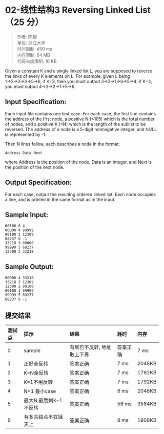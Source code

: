 02-线性结构3 Reversing Linked List （25 分）
==
>作者: 陈越<br>
单位: 浙江大学<br>
时间限制: 400 ms<br>
内存限制: 64 MB<br>
代码长度限制: 16 KB

Given a constant K and a singly linked list L, you are supposed to reverse the links of every K elements on L. For example, given L being 1→2→3→4→5→6, if K=3, then you must output 3→2→1→6→5→4; if K=4, you must output 4→3→2→1→5→6.

Input Specification:
--
Each input file contains one test case. For each case, the first line contains the address of the first node, a positive N (≤10​5​​) which is the total number of nodes, and a positive K (≤N) which is the length of the sublist to be reversed. The address of a node is a 5-digit nonnegative integer, and NULL is represented by -1.

Then N lines follow, each describes a node in the format:
```
Address Data Next
```
where Address is the position of the node, Data is an integer, and Next is the position of the next node.

Output Specification:
--
For each case, output the resulting ordered linked list. Each node occupies a line, and is printed in the same format as in the input.

Sample Input:
--
```
00100 6 4
00000 4 99999
00100 1 12309
68237 6 -1
33218 3 00000
99999 5 68237
12309 2 33218
```
Sample Output:
--
```
00000 4 33218
33218 3 12309
12309 2 00100
00100 1 99999
99999 5 68237
68237 6 -1
```
提交结果
--
|测试点|提示|结果|耗时|内存|
|:---|:---|:---|:---|:---|
|0|sample|有尾巴不反转, 地址取上下界|答案正确|7 ms|1916KB|
|1|正好全反转|答案正确|7 ms|2048KB|
|2|K=N全反转|答案正确|7 ms|1792KB|
|3|K=1不用反转|答案正确|7 ms|1792KB|
|4|N=1 最小case|答案正确|8 ms|2048KB|
|5|最大N,最后剩K-1不反转|答案正确|56 ms|3584KB|
|6|有多余结点不在链表上|答案正确|8 ms|1908KB|
